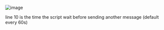 ![image](https://github.com/LouGitta/AutoTyper/assets/124198439/7402d581-a53a-4dfb-8dd6-1d903d68fb32)

line 10 is the time the script wait before sending another message (default every 60s)

